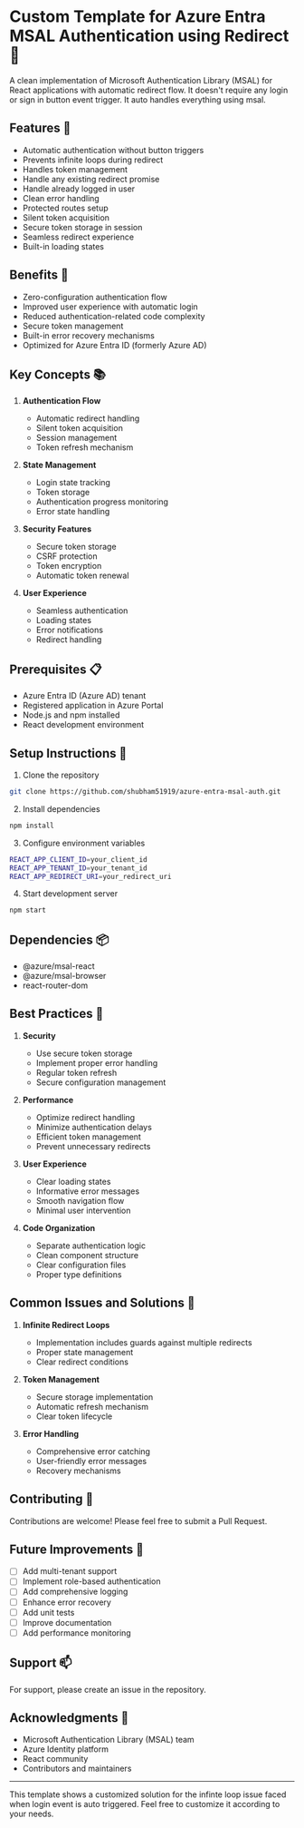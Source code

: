 # Custom Template for Azure Entra MSAL Authentication using Redirect 🔐

A clean implementation of Microsoft Authentication Library (MSAL) for React applications with automatic redirect flow. It doesn't require any login or sign in button event trigger. It auto handles everything using msal.

## Features 🌟
- Automatic authentication without button triggers
- Prevents infinite loops during redirect
- Handles token management
- Handle any existing redirect promise
- Handle already logged in user
- Clean error handling
- Protected routes setup
- Silent token acquisition
- Secure token storage in session
- Seamless redirect experience
- Built-in loading states

## Benefits 💪
- Zero-configuration authentication flow
- Improved user experience with automatic login
- Reduced authentication-related code complexity
- Secure token management
- Built-in error recovery mechanisms
- Optimized for Azure Entra ID (formerly Azure AD)

## Key Concepts 📚
1. **Authentication Flow**
   - Automatic redirect handling
   - Silent token acquisition
   - Session management
   - Token refresh mechanism

2. **State Management**
   - Login state tracking
   - Token storage
   - Authentication progress monitoring
   - Error state handling

3. **Security Features**
   - Secure token storage
   - CSRF protection
   - Token encryption
   - Automatic token renewal

4. **User Experience**
   - Seamless authentication
   - Loading states
   - Error notifications
   - Redirect handling

## Prerequisites 📋
- Azure Entra ID (Azure AD) tenant
- Registered application in Azure Portal
- Node.js and npm installed
- React development environment

## Setup Instructions 🚀

1. Clone the repository
```bash
git clone https://github.com/shubham51919/azure-entra-msal-auth.git
```

2. Install dependencies
```bash
npm install
```

3. Configure environment variables
```bash
REACT_APP_CLIENT_ID=your_client_id
REACT_APP_TENANT_ID=your_tenant_id
REACT_APP_REDIRECT_URI=your_redirect_uri
```

4. Start development server
```bash
npm start
```

## Dependencies 📦
- @azure/msal-react
- @azure/msal-browser
- react-router-dom

## Best Practices 🎯
1. **Security**
   - Use secure token storage
   - Implement proper error handling
   - Regular token refresh
   - Secure configuration management

2. **Performance**
   - Optimize redirect handling
   - Minimize authentication delays
   - Efficient token management
   - Prevent unnecessary redirects

3. **User Experience**
   - Clear loading states
   - Informative error messages
   - Smooth navigation flow
   - Minimal user intervention

4. **Code Organization**
   - Separate authentication logic
   - Clean component structure
   - Clear configuration files
   - Proper type definitions

## Common Issues and Solutions 🔧
1. **Infinite Redirect Loops**
   - Implementation includes guards against multiple redirects
   - Proper state management
   - Clear redirect conditions

2. **Token Management**
   - Secure storage implementation
   - Automatic refresh mechanism
   - Clear token lifecycle

3. **Error Handling**
   - Comprehensive error catching
   - User-friendly error messages
   - Recovery mechanisms

## Contributing 🤝
Contributions are welcome! Please feel free to submit a Pull Request.

## Future Improvements 🚀
- [ ] Add multi-tenant support
- [ ] Implement role-based authentication
- [ ] Add comprehensive logging
- [ ] Enhance error recovery
- [ ] Add unit tests
- [ ] Improve documentation
- [ ] Add performance monitoring

## Support 📫
For support, please create an issue in the repository.

## Acknowledgments 🙏
- Microsoft Authentication Library (MSAL) team
- Azure Identity platform
- React community
- Contributors and maintainers

---

This template shows a customized solution for the infinte loop issue faced when login event is auto triggered. Feel free to customize it according to your needs.

